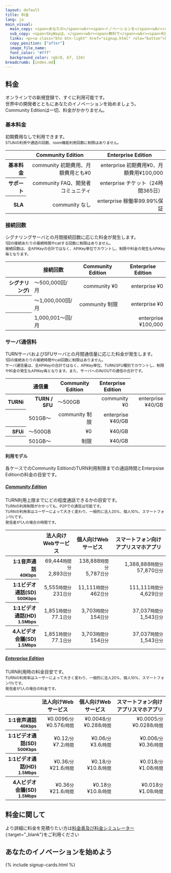 ```yaml
---
layout: default
title: 料金
lang: ja
main_visual:
  main_copy: <span>あなたの</span><wbr><span>イノベーションを</span><wbr><span>始めよう</span>
  sub_copy: <span>SkyWayは、</span><wbr><span>無料で</span><wbr><span>利用できる</span><wbr>Community Editionを</span><wbr><span>用意して</span><wbr><span>います</span>
  links: <p><a class="btn btn-light" href="signup.html" role="button">無料で新規登録</a></p>
  copy_position: ["after"]
  image_file_name: 
  font_color: "#fff"
  background_color: rgb(0, 67, 134)
breadcrumb: [index.md]
---
```


## 料金

オンラインでの新規登録で、すぐに利用可能です。<br>
世界中の開発者とともにあなたのイノベーションを始めましょう。<br>
Community Editionは一切、料金がかかりません。

### 基本料金

<p>
  初期費用なしで利用できます。<br>
  <small class="text-muted">STUNの利用や通話の回数、room機能利用回数に制限はありません。</small>
</p>

<table class="table table-sm pricing-table">
  <thead>
    <tr class="m-0">
      <th class="w-20"></th>
      <th class="w-40 text-right">Community Edition</th>
      <th class="w-40 text-right">Enterprise Edition</th>
    </tr>
  </thead>
    <tbody align="right">
      <tr>
        <th scope="row">基本料金</th>
        <td class="td-badge"><span class="badge badge-community">community</span> 初期費用、月額費用とも¥0</td>
        <td class="td-badge"><span class="badge badge-enterprise">enterprise</span> 初期費用¥0、月額費用¥100,000</td>
      </tr>
      <tr>
        <th scope="row">サポート</th>
        <td class="td-badge"><span class="badge badge-community">community</span> FAQ、開発者コミュニティ</td>
        <td class="td-badge"><span class="badge badge-enterprise">enterprise</span> チケット（24時間365日）</td>
      </tr>
      <tr>
        <th scope="row">SLA</th>
        <td class="td-badge"><span class="badge badge-community">community</span> なし</td>
        <td class="td-badge"><span class="badge badge-enterprise">enterprise</span> 稼働率99.99%保証</td>
    </tr>
  </tbody>
</table>

### 接続回数

<p>
  シグナリングサーバとの月間接続回数に応じた料金が発生します。<br>
  <small class="text-muted">1回の接続あたりの接続時間やcallする回数に制限はありません。<span class="d-none d-md-inline"><br></span>接続回数は、全APIKeyの合計ではなく、APIKey単位でカウントし、制限や料金の発生もAPIKey毎となります。</small>
</p>

<table class="table table-sm pricing-table">
<thead>
  <tr>
    <th class="d-none d-md-table-cell"></th>
    <th>接続回数</th>
    <th class="text-right">Community Edition</th>
    <th class="text-right">Enterprise Edition</th>
  </tr>
</thead>
<tbody align="right">
  <tr>
    <th scope="row" class="hidden-sm">シグナリング<span class="badge badge-pill badge-info" data-toggle="tooltip" data-placement="top" title="シグナリング: 端末間で通信を行う際に、シグナリングサーバを介してお互いのIPアドレスやコーデックなど情報の交換を行います。">i</span></th>
    <td class="td-header" align="left">
      〜500,000<span class="d-sm-none">回/月</span>
    </td>
    <td class="td-badge"><span class="badge badge-community">community</span> ¥0</td>
    <td class="td-badge"><span class="badge badge-enterprise">enterprise</span> ¥0</td>
  </tr>
  <tr>
    <th scope="row" class="d-none d-md-table-cell"></th>
    <td class="td-header" align="left">
      〜1,000,000<span class="d-sm-none">回/月</span>
    </td>
    <td class="td-badge"><span class="badge badge-community">community</span> 制限</td>
    <td class="td-badge"><span class="badge badge-enterprise">enterprise</span> ¥0</td>
  </tr>
  <tr>
    <th scope="row" class="d-none d-md-table-cell"></th>
    <td class="td-header" align="left">
      1,000,001〜<span class="d-sm-none">回/月</span>
    </td>
    <td></td>
    <td class="td-badge"><span class="badge badge-enterprise">enterprise</span> ¥100,000</td>
  </tr>
</tbody>
</table>


### サーバ通信料

<p>
  TURNサーバおよびSFUサーバとの月間通信量に応じた料金が発生します。<br>
  <small class="text-muted">
    1回の接続あたりの接続時間やcall回数に制限はありません。<span class="d-none d-md-inline"><br></span>
    サーバ通信量は、全APIKeyの合計ではなく、APIKey単位、TURN/SFU種別でカウントし、制限や料金の発生もAPIKey毎となります。また、サーバへのIN/OUTの通信の合計です。
  </small>
</p>

<table class="table table-sm pricing-table">
<thead>
  <tr>
    <th class="d-none d-md-table-cell"></th>
    <th>通信量</th>
    <th class="text-right">Community Edition</th>
    <th class="text-right">Enterprise Edition</th>
  </tr>
</thead>
<tbody align="right">
  <tr>
    <!-- PC表示用 -->
    <th scope="row" class="d-none d-md-table-cell">TURN<span class="badge badge-pill badge-info" data-toggle="tooltip" data-placement="top" title="TURN: P2Pでの通信が確立できない環境で、TURNサーバを中継することによりNAT越えを実現します。">i</span></th>
    <!-- スマホ表示用 -->
    <th scope="row" class="d-sm-none">TURN / SFU</th> 
    <td class="td-header" align="left">〜500GB</td>
    <td class="td-badge"><span class="badge badge-community">community</span> ¥0</td>
    <td class="td-badge"><span class="badge badge-enterprise">enterprise</span> ¥40/GB</td>
  </tr>
  <tr>
    <th scope="row" class="d-none d-md-table-cell"></th>
    <td class="td-header" align="left">501GB〜</td>
    <td class="td-badge"><span class="badge badge-community">community</span> 制限</td>
    <td class="td-badge"><span class="badge badge-enterprise">enterprise</span> ¥40/GB</td>
  </tr>
  <tr class="hidden-xs hidden-sm">
    <th scope="row">SFU<span class="badge badge-pill badge-info" data-toggle="tooltip" data-placement="top" title="SFU: 映像の送信をSFUサーバが代行することで、端末のCPUやネットワーク負荷を抑え、多人数での通話や配信を実現します。">i</span></th>
    <td align="left">〜500GB</td>
    <td>¥0</td>
    <td>¥40/GB</td>
  </tr>
  <tr class="hidden-xs hidden-sm">
    <th scope="row"></th>
    <td align="left">501GB〜</td>
    <td>制限</td>
    <td>¥40/GB</td>
  </tr>
</tbody>
</table>


#### 利用モデル
各ケースでのCommunity EditionのTURN利用制限までの通話時間とEnterpsise Editionの料金の目安です。

<div id="accordion" role="tablist" aria-multiselectable="true">
  <div class="card">
    <a data-toggle="collapse" data-parent="#accordion" href="#collapseOne" aria-expanded="true" aria-controls="collapseOne">
      <div class="card-header" role="tab" id="headingOne">
        <h5 class="mb-0">
          Community Edition
          <i class="fa fa-chevron-up pull-right" aria-hidden="true"></i>
        </h5>
      </div>
    </a>
    <div id="collapseOne" class="collapse show" role="tabpanel" aria-labelledby="headingOne">
      <div class="card-body">
        TURN利用上限までにどの程度通話できるかの目安です。<br>
        <small class="text-muted">TURNの利用制限がかかっても、P2Pでの通信は可能です。<br>TURNの利用率はユーザーによって大きく変わり、一般的に法人20%、個人10%、スマートフォン1%です。<br>発信者が1人の場合の時間です。</small>
        <table class="pricing-sample-table table table-sm">
        <thead>
          <tr>
            <th class="w-25"></th>
            <th class="w-25 text-right"><span>法人向け</span><wbr><span class="d-none d-md-inline">Webサービス</span></th>
            <th class="w-25 text-right"><span>個人向け</span><wbr><span class="d-none d-md-inline">Webサービス</span></th>
            <th class="w-25 text-right"><span class="d-none d-md-inline">スマートフォン向け</span><wbr><span class="d-none d-md-inline">アプリ</span><span class="d-md-none">スマホアプリ</span></th>
          </tr>
        </thead>
        <tbody align="right">
          <tr>
            <th scope="row">1:1音声通話<br><small>40Kbps</small></th>
            <td><span>69,444</span><wbr><span><small class="text-muted">時間分</small></span><span><br>2,893</span><wbr><span><small class="text-muted">日分</small></span></td>
            <td><span>138,888</span><wbr><span><small class="text-muted">時間分</small></span><span><br>5,787</span><wbr><span><small class="text-muted">日分</small></span></td>
            <td><span>1,388,888</span><wbr><span><small class="text-muted">時間分</small></span><span><br>57,870</span><wbr><span><small class="text-muted">日分</small></span></td>
          </tr>
          <tr>
            <th scope="row">1:1ビデオ通話(SD)<br><small>500Kbps</small></th>
            <td><span>5,555</span><wbr><span><small class="text-muted">時間分</small></span><span><br>231</span><wbr><span><small class="text-muted">日分</small></span></td>
            <td><span>11,111</span><wbr><span><small class="text-muted">時間分</small></span><span><br>462</span><wbr><span><small class="text-muted">日分</small></span></td>
            <td><span>111,111</span><wbr><span><small class="text-muted">時間分</small></span><span><br>4,629</span><wbr><span><small class="text-muted">日分</small></span></td>
          </tr>
          <tr>
            <th scope="row">1:1ビデオ通話(HD)<br><small>1.5Mbps</small></th>
            <td><span>1,851</span><wbr><span><small class="text-muted">時間分</small></span><span><br>77.1</span><wbr><span><small class="text-muted">日分</small></span></td>
            <td><span>3,703</span><wbr><span><small class="text-muted">時間分</small></span><span><br>154</span><wbr><span><small class="text-muted">日分</small></span></td>
            <td><span>37,037</span><wbr><span><small class="text-muted">時間分</small></span><span><br>1,543</span><wbr><span><small class="text-muted">日分</small></span></td>
          </tr>
          <tr>
            <th scope="row">4人ビデオ会議(SD)<br><small>1.5Mbps</small></th>
            <td><span>1,851</span><wbr><span><small class="text-muted">時間分</small></span><span><br>77.1</span><wbr><span><small class="text-muted">日分</small></span></td>
            <td><span>3,703</span><wbr><span><small class="text-muted">時間分</small></span><span><br>154</span><wbr><span><small class="text-muted">日分</small></span></td>
            <td><span>37,037</span><wbr><span><small class="text-muted">時間分</small></span><span><br>1,543</span><wbr><span><small class="text-muted">日分</small></span></td>
          </tr>
        </tbody>
        </table>
      </div>
    </div>
  </div>
  <div class="card">
    <a class="collapsed" data-toggle="collapse" data-parent="#accordion" href="#collapseTwo" aria-expanded="false" aria-controls="collapseTwo">
      <div class="card-header" role="tab" id="headingTwo">
        <h5 class="mb-0">
          Enterprise Edition
          <i class="fa fa-chevron-down pull-right" aria-hidden="true"></i>
        </h5>
      </div>
    </a>
    <div id="collapseTwo" class="collapse" role="tabpanel" aria-labelledby="headingTwo">
      <div class="card-body">
        TURN利用時の料金目安です。<br>
        <small class="text-muted">TURNの利用率はユーザーによって大きく変わり、一般的に法人20%、個人10%、スマートフォン1%です。<br>発信者が1人の場合の料金です。</small>
        <table class="pricing-sample-table table table-sm">
        <thead>
          <tr>
            <th class="w-25"></th>
            <th class="w-25 text-right"><span>法人向け</span><wbr><span class="d-none d-md-inline">Webサービス</span></th>
            <th class="w-25 text-right"><span>個人向け</span><wbr><span class="d-none d-md-inline">Webサービス</span></th>
            <th class="w-25 text-right"><span class="d-none d-md-inline">スマートフォン向け</span><wbr><span class="d-none d-md-inline">アプリ</span><span class="d-md-none">スマホアプリ</span></th>
          </tr>
        </thead>
        <tbody align="right">
          <tr>
            <th scope="row">1:1音声通話<br><small>40Kbps</small></th>
            <td><span>¥0.0096</span><wbr><span><small class="text-muted">/分</small></span><span><br>¥0.576</span><wbr><span><small class="text-muted">/時間</small></span></td>
            <td><span>¥0.0048</span><wbr><span><small class="text-muted">/分</small></span><span><br>¥0.288</span><wbr><span><small class="text-muted">/時間</small></span></td>
            <td><span>¥0.0005</span><wbr><span><small class="text-muted">/分</small></span><span><br>¥0.0288</span><wbr><span><small class="text-muted">/時間</small></span></td>
          </tr>
          <tr>
            <th scope="row">1:1ビデオ通話(SD)<br><small>500Kbps</small></th>
            <td><span>¥0.12</span><wbr><span><small class="text-muted">/分</small></span><span><br>¥7.2</span><wbr><span><small class="text-muted">/時間</small></span></td>
            <td><span>¥0.06</span><wbr><span><small class="text-muted">/分</small></span><span><br>¥3.6</span><wbr><span><small class="text-muted">/時間</small></span></td>
            <td><span>¥0.006</span><wbr><span><small class="text-muted">/分</small></span><span><br>¥0.36</span><wbr><span><small class="text-muted">/時間</small></span></td>
          </tr>
          <tr>
            <th scope="row">1:1ビデオ通話(HD)<br><small>1.5Mbps</small></th>
            <td><span>¥0.36</span><wbr><span><small class="text-muted">/分</small></span><span><br>¥21.6</span><wbr><span><small class="text-muted">/時間</small></span></td>
            <td><span>¥0.18</span><wbr><span><small class="text-muted">/分</small></span><span><br>¥10.8</span><wbr><span><small class="text-muted">/時間</small></span></td>
            <td><span>¥0.018</span><wbr><span><small class="text-muted">/分</small></span><span><br>¥1.08</span><wbr><span><small class="text-muted">/時間</small></span></td>
          </tr>
          <tr>
            <th scope="row">4人ビデオ会議(SD)<br><small>1.5Mbps</small></th>
            <td><span>¥0.36</span><wbr><span><small class="text-muted">分</small></span><span><br>¥21.6</span><wbr><span><small class="text-muted">/時間</small></span></td>
            <td><span>¥0.18</span><wbr><span><small class="text-muted">分</small></span><span><br>¥10.8</span><wbr><span><small class="text-muted">/時間</small></span></td>
            <td><span>¥0.018</span><wbr><span><small class="text-muted">分</small></span><span><br>¥1.08</span><wbr><span><small class="text-muted">/時間</small></span></td>
          </tr>
        </tbody>
        </table>
      </div>
    </div>
  </div>
</div>

## 料金に関して

より詳細に料金を見積りたい方は[料金表及び料金シミュレーター](https://ecl.ntt.com/pricing/){:target="_blank"}をご利用ください

## あなたのイノベーションを始めよう

{% include signup-cards.html %}

<script>
$(function() {
  $('#collapseOne, #collapseTwo, #collapseThree').on({
    // 折り畳み開く処理
    'show.bs.collapse': function() {
      $('a[href="#' + this.id + '"] i.fa-chevron-down')
        .removeClass('fa-chevron-down')
        .addClass('fa-chevron-up');
    },
    // 折り畳み閉じる処理
    'hide.bs.collapse': function() {
      $('a[href="#' + this.id + '"] i.fa-chevron-up')
        .removeClass('fa-chevron-up')
        .addClass('fa-chevron-down');
    }
  });
});
</script>
